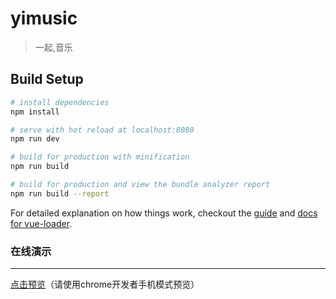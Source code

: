 # yimusic

> 一起,音乐

## Build Setup

``` bash
# install dependencies
npm install

# serve with hot reload at localhost:8080
npm run dev

# build for production with minification
npm run build

# build for production and view the bundle analyzer report
npm run build --report
```

For detailed explanation on how things work, checkout the [guide](http://vuejs-templates.github.io/webpack/) and [docs for vue-loader](http://vuejs.github.io/vue-loader).

### 在线演示
***
[点击预览](https://fuzhongyi.github.io/YiMusic)（请使用chrome开发者手机模式预览）
